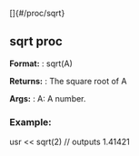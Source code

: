 []{#/proc/sqrt}
  ## sqrt proc
  **Format:**
  :   sqrt(A)
  <!-- -->
  **Returns:**
  :   The square root of A
  <!-- -->
  **Args:**
  :   A: A number.
  ### Example:
  usr \<\< sqrt(2) // outputs 1.41421